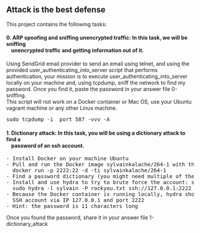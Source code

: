 ## Attack is the best defense

This project contains the following tasks:

#### 0. ARP spoofing and sniffing unencrypted traffic: In this task, we will be sniffing<br>&nbsp;&nbsp;&nbsp;&nbsp;unencrypted traffic and getting information out of it.

Using SendGrid email provider to send an email using telnet, and using the provided
user_authenticating_into_server script that performs authentication,
your mission is to execute user_authenticating_into_server locally on your machine and,
using tcpdump, sniff the network to find my password. Once you find it,
paste the password in your answer file 0-sniffing.<br>
This script will not work on a Docker container or Mac OS,
use your Ubuntu vagrant machine or any other Linux machine.<br>
<pre>sudo tcpdump -i <my interface> port 587 -vvv -A</pre>


#### 1. Dictionary attack: In this task, you will be using a dictionary attack to find a<br>&nbsp;&nbsp;&nbsp;&nbsp;password of an ssh account.
<pre>
- Install Docker on your machine Ubuntu
- Pull and run the Docker image sylvainkalache/264-1 with the command
&nbsp;&nbsp;docker run -p 2222:22 -d -ti sylvainkalache/264-1
- Find a password dictionary (you might need multiple of them)
- Install and use hydra to try to brute force the account: sylvain via SSH on the Docker container
&nbsp;&nbsp;sudo hydra -l sylvain -P rockyou.txt ssh://127.0.0.1:2222
- Because the Docker container is running locally, hydra should access the
&nbsp;&nbsp;SSH account via IP 127.0.0.1 and port 2222
- Hint: the password is 11 characters long
</pre>
Once you found the password, share it in your answer file 1-dictionary_attack
